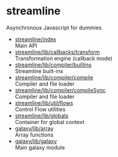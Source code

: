# streamline

Asynchronous Javascript for dummies

* [streamline/index](index.md)  
  Main API
* [streamline/lib/callbacks/transform](lib/callbacks/transform.md)  
  Transformation engine (callback mode)
* [streamline/lib/compiler/builtins](lib/compiler/builtins.md)  
  Streamline built-ins
* [streamline/lib/compiler/compile](lib/compiler/compile.md)  
  Compiler and file loader
* [streamline/lib/compiler/compileSync](lib/compiler/compileSync.md)  
  Compiler and file loader
* [streamline/lib/util/flows](lib/util/flows.md)  
  Control Flow utilities
* [streamline/lib/globals](lib/globals.md)  
  Container for global context
* [galaxy/lib/array](lib/array.md)  
  Array functions  
* [galaxy/lib/galaxy](lib/galaxy.md)  
  Main galaxy module
